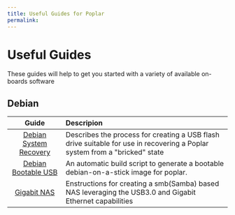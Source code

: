 ```yaml
---
title: Useful Guides for Poplar
permalink:
---
```

# Useful Guides

These guides will help to get you started with a variety of available on-boards software

## Debian

| Guide                                                                                                         | Descripion                                                                                                                 |
|:-------------------------------------------------------------------------------------------------------------:|:---------------------------------------------------------------------------------------------------------------------------|
| [Debian System Recovery](https://github.com/96boards-poplar/Documentation/blob/master/build_instructions.md)  | Describes the process for creating a USB flash drive suitable for use in recovering a Poplar system from a "bricked" state |
| [Debian Bootable USB](https://github.com/daniel-thompson/poplar-usbstick)                                     | An automatic build script to generate a bootable debian-on-a-stick image for poplar.                                       |
| [Gigabit NAS](gigabit-nas.md)                                                                                 | Enstructions for creating a smb(Samba) based NAS leveraging the USB3.0 and Gigabit Ethernet capabilities                   |
